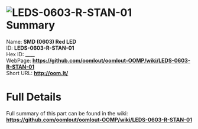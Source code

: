 
![LEDS-0603-R-STAN-01](https://github.com/oomlout/oomlout-OOMP/blob/master/parts/LEDS-0603-R-STAN-01/LEDS-0603-R-STAN-01_420.jpg)   
Summary
=================
  
Name: __SMD (0603) Red LED__    
ID: __LEDS-0603-R-STAN-01__   
Hex ID: ____   
WebPage: __https://github.com/oomlout/oomlout-OOMP/wiki/LEDS-0603-R-STAN-01__   
Short URL: __http://oom.lt/__   

Full Details
==========================
Full summary of this part can be found in the wiki:   
__https://github.com/oomlout/oomlout-OOMP/wiki/LEDS-0603-R-STAN-01__    

